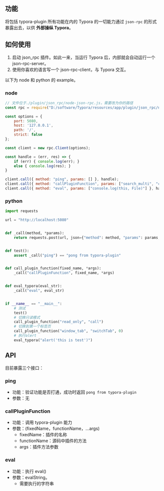 ## 功能

将包括 typora-plugin 所有功能在内的 Typora 的一切能力通过 `json-rpc` 的形式暴露出去，以供 **外部操纵 Typora**。



## 如何使用

1. 启动 json_rpc 插件。如此一来，当运行 Typora 后，内部就会自动运行一个 json-rpc-server。
2. 使用你喜欢的语言写一个 json-rpc-client，与 Typora 交互。

以下为 node 和 python 的 example。

### node

```javascript
// 文件位于./plugin/json_rpc/node-json-rpc.js，需要改为你的路径
const rpc = require("D:/software/Typora/resources/app/plugin/json_rpc/node-json-rpc.js")

const options = {
    port: 5080,
    host: '127.0.0.1',
    path: '/',
    strict: false
};

const client = new rpc.Client(options);

const handle = (err, res) => {
    if (err) { console.log(err); }
    else { console.log(res); }
}

client.call({ method: "ping", params: [] }, handle);
client.call({ method: "callPluginFunction", params: ["search_multi", "call"] }, handle);
client.call({ method: "eval", params: ["console.log(this, File)"] }, handle);
```

### python

```python
import requests

url = "http://localhost:5080"


def _call(method, *params):
    return requests.post(url, json={"method": method, "params": params, "jsonrpc": "2.0"}).json().get("result")


def test():
    assert _call("ping") == "pong from typora-plugin"


def call_plugin_function(fixed_name, *args):
    _call("callPluginFunction", fixed_name, *args)


def eval_typora(eval_str):
    _call("eval", eval_str)


if __name__ == "__main__":
    # 测试
    test()
    # 切换只读模式
    call_plugin_function("read_only", "call")
    # 切换到第一个标签页
    call_plugin_function("window_tab", "switchTab", 0)
    # 执行alert
    eval_typora("alert('this is test')")

```



## API

目前暴露三个接口：

### ping

- 功能：验证功能是否打通，成功时返回 `pong from typora-plugin`
- 参数：无



### callPluginFunction

- 功能：调用 typora-plugin 能力
- 参数：(fixedName，functionName，…args)
  - fixedName：插件的名称
  - functionName：源码中插件的方法
  - args：插件方法参数



### eval

- 功能：执行 eval()
- 参数：evalString。
  - 需要执行的字符串

